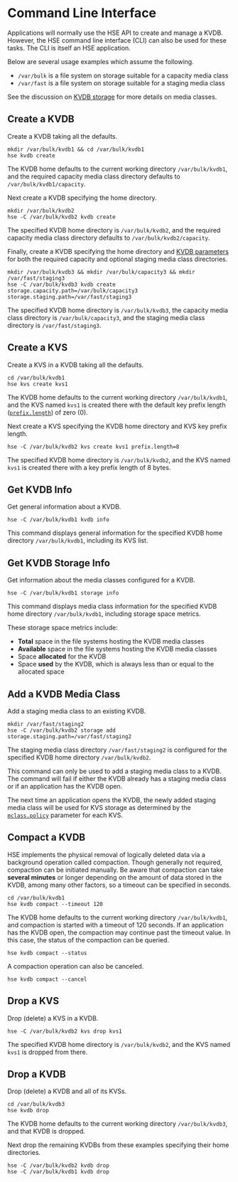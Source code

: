 # Command Line Interface

Applications will normally use the HSE API to create and manage a KVDB.
However, the HSE command line interface (CLI) can also be used for these
tasks.  The CLI is itself an HSE application.

Below are several usage examples which assume the following.

* `/var/bulk` is a file system on storage suitable for a capacity media class
* `/var/fast` is a file system on storage suitable for a staging media class

See the discussion on [KVDB storage](storage.md) for more details on
media classes.


## Create a KVDB

Create a KVDB taking all the defaults.

```shell
mkdir /var/bulk/kvdb1 && cd /var/bulk/kvdb1
hse kvdb create
```

The KVDB home defaults to the current working directory `/var/bulk/kvdb1`,
and the required capacity media class directory defaults
to `/var/bulk/kvdb1/capacity`.

Next create a KVDB specifying the home directory.

```shell
mkdir /var/bulk/kvdb2
hse -C /var/bulk/kvdb2 kvdb create
```

The specified KVDB home directory is `/var/bulk/kvdb2`, and the required
capacity media class directory defaults to `/var/bulk/kvdb2/capacity`.

Finally, create a KVDB specifying the home directory and
[KVDB parameters](params.md#kvdb-parameters)
for both the required capacity and optional staging media class directories.

```shell
mkdir /var/bulk/kvdb3 && mkdir /var/bulk/capacity3 && mkdir /var/fast/staging3
hse -C /var/bulk/kvdb3 kvdb create storage.capacity.path=/var/bulk/capacity3 storage.staging.path=/var/fast/staging3
```

The specified KVDB home directory is `/var/bulk/kvdb3`, the capacity media class
directory is `/var/bulk/capacity3`, and the staging media class directory
is `/var/fast/staging3`.


## Create a KVS

Create a KVS in a KVDB taking all the defaults.

```shell
cd /var/bulk/kvdb1
hse kvs create kvs1
```

The KVDB home defaults to the current working directory `/var/bulk/kvdb1`,
and the KVS named `kvs1` is created there with the default key prefix
length ([`prefix.length`](params.md#kvs-create-time-parameters)) of zero (0).

Next create a KVS specifying the KVDB home directory and KVS key
prefix length.

```shell
hse -C /var/bulk/kvdb2 kvs create kvs1 prefix.length=8
```

The specified KVDB home directory is `/var/bulk/kvdb2`, and the KVS named
`kvs1` is created there with a key prefix length of 8 bytes.


## Get KVDB Info

Get general information about a KVDB.

```shell
hse -C /var/bulk/kvdb1 kvdb info
```

This command displays general information for the specified KVDB
home directory `/var/bulk/kvdb1`, including its KVS list.


## Get KVDB Storage Info

Get information about the media classes configured for a KVDB.

```shell
hse -C /var/bulk/kvdb1 storage info
```

This command displays media class information for the specified KVDB
home directory `/var/bulk/kvdb1`, including storage space metrics.

These storage space metrics include:

* **Total** space in the file systems hosting the KVDB media classes
* **Available** space in the file systems hosting the KVDB media classes
* Space **allocated** for the KVDB
* Space **used** by the KVDB, which is always less than or equal to the
allocated space


## Add a KVDB Media Class

Add a staging media class to an existing KVDB.

```shell
mkdir /var/fast/staging2
hse -C /var/bulk/kvdb2 storage add storage.staging.path=/var/fast/staging2
```

The staging media class directory `/var/fast/staging2` is configured for
the specified KVDB home directory `/var/bulk/kvdb2`.

This command can only be used to add a staging media class to a KVDB.
The command will fail if either the KVDB already has a staging media class
or if an application has the KVDB open.

The next time an application opens the KVDB, the newly added
staging media class will be used for KVS storage as determined by the
[`mclass.policy`](params.md#kvs-runtime-parameters)
parameter for each KVS.


## Compact a KVDB

HSE implements the physical removal of logically deleted data via a background
operation called compaction.  Though generally not required, compaction can
be initiated manually.
Be aware that compaction can take **several minutes** or longer depending on
the amount of data stored in the KVDB, among many other factors, so a
timeout can be specified in seconds.

```shell
cd /var/bulk/kvdb1
hse kvdb compact --timeout 120
```

The KVDB home defaults to the current working directory `/var/bulk/kvdb1`,
and compaction is started with a timeout of 120 seconds.
If an application has the KVDB open, the compaction may continue past the
timeout value.  In this case, the status of the compaction can be queried.

```shell
hse kvdb compact --status
```

A compaction operation can also be canceled.

```shell
hse kvdb compact --cancel
```


## Drop a KVS

Drop (delete) a KVS in a KVDB.

```shell
hse -C /var/bulk/kvdb2 kvs drop kvs1
```

The specified KVDB home directory is `/var/bulk/kvdb2`, and the KVS named
`kvs1` is dropped from there.


## Drop a KVDB

Drop (delete) a KVDB and all of its KVSs.

```shell
cd /var/bulk/kvdb3
hse kvdb drop
```

The KVDB home defaults to the current working directory `/var/bulk/kvdb3`,
and that KVDB is dropped.

Next drop the remaining KVDBs from these examples specifying their
home directories.

```shell
hse -C /var/bulk/kvdb2 kvdb drop
hse -C /var/bulk/kvdb1 kvdb drop
```
